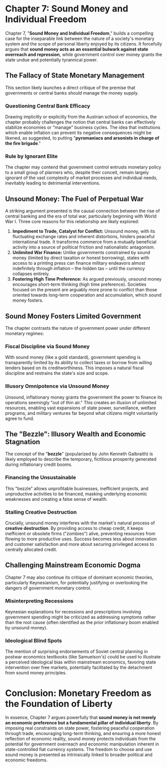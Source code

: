 # Chapter 7: Sound Money and Individual Freedom

Chapter 7, "**Sound Money and Individual Freedom**," builds a compelling case for the inseparable link between the nature of a society's monetary system and the scope of personal liberty enjoyed by its citizens. It forcefully argues that **sound money acts as an essential bulwark against state overreach and repression**, while government control over money grants the state undue and potentially tyrannical power.

## The Fallacy of State Monetary Management

This section likely launches a direct critique of the premise that governments or central banks _should_ manage the money supply.

### Questioning Central Bank Efficacy

Drawing implicitly or explicitly from the Austrian school of economics, the chapter probably challenges the notion that central banks can effectively stabilize economies or "manage" business cycles. The idea that institutions which enable inflation can prevent its negative consequences might be likened, as suggested, to putting "**pyromaniacs and arsonists in charge of the fire brigade**."

### Rule by Ignorant Elite

The chapter may contend that government control entrusts monetary policy to a small group of planners who, despite their conceit, remain largely ignorant of the vast complexity of market processes and individual needs, inevitably leading to detrimental interventions.

## Unsound Money: The Fuel of Perpetual War

A striking argument presented is the causal connection between the rise of central banking and the era of total war, particularly beginning with World War I. Three core reasons for this relationship are likely explored:

1.  **Impediment to Trade, Catalyst for Conflict:** Unsound money, with its fluctuating exchange rates and inherent distortions, hinders peaceful international trade. It transforms commerce from a mutually beneficial activity into a source of political friction and nationalistic antagonism.
2.  **Unlimited War Finance:** Unlike governments constrained by sound money (limited by direct taxation or honest borrowing), states with access to a printing press can finance military endeavors almost indefinitely through inflation – the hidden tax – until the currency collapses entirely.
3.  **Fostering High Time Preference:** As argued previously, unsound money encourages short-term thinking (high time preference). Societies focused on the present are arguably more prone to conflict than those oriented towards long-term cooperation and accumulation, which sound money fosters.

## Sound Money Fosters Limited Government

The chapter contrasts the nature of government power under different monetary regimes:

### Fiscal Discipline via Sound Money

With sound money (like a gold standard), government spending is transparently limited by its ability to collect taxes or borrow from willing lenders based on its creditworthiness. This imposes a natural fiscal discipline and restrains the state's size and scope.

### Illusory Omnipotence via Unsound Money

Unsound, inflationary money grants the government the power to finance its operations seemingly "out of thin air." This creates an illusion of unlimited resources, enabling vast expansions of state power, surveillance, welfare programs, and military ventures far beyond what citizens might voluntarily agree to fund.

## The "Bezzle": Illusory Wealth and Economic Stagnation

The concept of the "**bezzle**" (popularized by John Kenneth Galbraith) is likely employed to describe the temporary, fictitious prosperity generated during inflationary credit booms.

### Financing the Unsustainable

This "bezzle" allows unprofitable businesses, inefficient projects, and unproductive activities to be financed, masking underlying economic weaknesses and creating a false sense of wealth.

### Stalling Creative Destruction

Crucially, unsound money interferes with the market's natural process of **creative destruction**. By providing access to cheap credit, it keeps inefficient or obsolete firms ("zombies") alive, preventing resources from flowing to more productive uses. Success becomes less about innovation and customer satisfaction and more about securing privileged access to centrally allocated credit.

## Challenging Mainstream Economic Dogma

Chapter 7 may also continue its critique of dominant economic theories, particularly Keynesianism, for potentially justifying or overlooking the dangers of government monetary control.

### Misinterpreting Recessions

Keynesian explanations for recessions and prescriptions involving government spending might be criticized as addressing symptoms rather than the root cause (often identified as the prior inflationary boom enabled by unsound money).

### Ideological Blind Spots

The mention of surprising endorsements of Soviet central planning in postwar economics textbooks (like Samuelson's) could be used to illustrate a perceived ideological bias within mainstream economics, favoring state intervention over free markets, potentially facilitated by the detachment from sound money principles.

# Conclusion: Monetary Freedom as the Foundation of Liberty

In essence, Chapter 7 argues powerfully that **sound money is not merely an economic preference but a fundamental pillar of individual liberty**. By imposing real constraints on state power, fostering peaceful cooperation through trade, encouraging long-term thinking, and ensuring a more honest reflection of economic reality, sound money protects individuals from the potential for government overreach and economic manipulation inherent in state-controlled fiat currency systems. The freedom to choose and use sound money is presented as intrinsically linked to broader political and economic freedoms.
